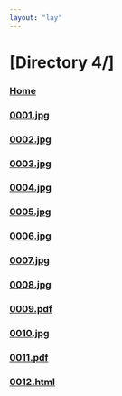 ```yaml
---
layout: "lay"
---
```

# [Directory 4/]
### [Home](../)
### [0001.jpg](0001.jpg)
### [0002.jpg](0002.jpg)
### [0003.jpg](0003.jpg)
### [0004.jpg](0004.jpg)
### [0005.jpg](0005.jpg)
### [0006.jpg](0006.jpg)
### [0007.jpg](0007.jpg)
### [0008.jpg](0008.jpg)
### [0009.pdf](0009.pdf)
### [0010.jpg](0010.jpg)
### [0011.pdf](0011.pdf)
### [0012.html](0012.html)
